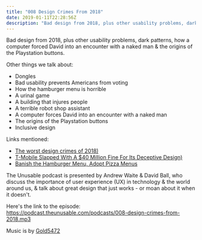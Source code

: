 ```yaml
---
title: "008 Design Crimes From 2018"
date: 2019-01-11T22:28:56Z
description: "Bad design from 2018, plus other usability problems, dark patterns, how a computer forced David into an encounter with a naked man &amp; the origins of the Playstation buttons"
---
```


Bad design from 2018, plus other usability problems, dark patterns, how a computer forced David into an encounter with a naked man &amp; the origins of the Playstation buttons.


Other things we talk about:
- Dongles
- Bad usability prevents Americans from voting
- How the hamburger menu is horrible
- A urinal game
- A building that injures people
- A terrible robot shop assistant
- A computer forces David into an encounter with a naked man
- The origins of the Playstation buttons
- Inclusive design

Links mentioned:
- [The worst design crimes of 2018)](https://www.fastcompany.com/90281011/the-worst-design-crimes-of-2018)
- [T-Mobile Slapped With A $40 Million Fine For Its Deceptive Design)](https://www.fastcompany.com/90168443/t-mobile-slapped-with-a-40-million-fine-for-its-deceptive-design)
- [Banish the Hamburger Menu, Adopt Pizza Menus](https://www.nngroup.com/articles/hamburger-menu-vs-pizza/)

The Unusable podcast is presented by Andrew Waite & David Ball, who discuss the importance of user experience (UX) in technology & the world around us, & talk about great design that just works - or moan about it when it doesn't.

Here's the link to the episode: https://podcast.theunusable.com/podcasts/008-design-crimes-from-2018.mp3

Music is by [Gold5472](https://gold5472.newgrounds.com/)